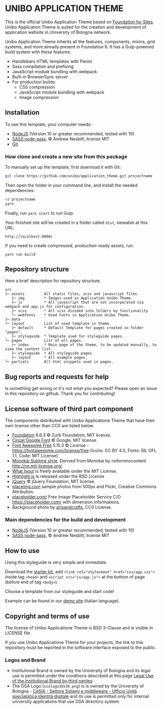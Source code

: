 # UNIBO APPLICATION THEME 

This is the official Unibo Application Theme based on [Foundation for Sites](https://get.foundation/).
Unibo Application Theme is suited for the creation and development of application website in University of Bologna network.

Unibo Application Theme inherits all the features, components, mixins, grid systems, and more already present in Foundation 6.
It has a Gulp-powered build system with these features:

- Handlebars HTML templates with Panini
- Sass compilation and prefixing
- JavaScript module bundling with webpack
- Built-in BrowserSync server
- For production builds:
  - CSS compression
  - JavaScript module bundling with webpack
  - Image compression

## Installation

To use this template, your computer needs:

- [NodeJS](https://nodejs.org/en/) (Version 10 or greater recommended, tested with 10)
- [SASS node-sass](https://github.com/sass/node-sass/), © Andrew Nesbitt, license MIT
- [Git](https://git-scm.com/)


### How clone and create a new site from this package

To manually set up the template, first download it with Git:

```bash
git clone https://github.com/unibo/application_theme.git projectname
```

Then open the folder in your command line, and install the needed dependencies:

```bash
cd projectname
yarn
```

Finally, run `yarn start` to run Gulp. 

Your finished site will be created in a folder called `dist`, viewable at this URL:

```
http://localhost:8000/
```

If you need to create compressed, production-ready assets, run.


```
yarn run build
```
## Repository structure 
Here a brief description for repository structure.

```
src
├─ assets         All static files, scss and javascript files.
   ├─ img         * Images used in Application Unibo Theme.
   ├─ js          * All javascript that are not incorporated via webpack and app.js for configuration.
   ├─ scss        * All scss divided into folders by functionality
   └─ webfonts    * Used Fonts in Application Unibo Theme.
├─ data       
└─ layout         List of used template in theme.
   ├─ default     * Default Template for pages created in folder "pages".
   ├─ styleguide  * Template used for styleguide pages.
└─ pages          List of all pages.
   ├─ index       * Main page of the theme, to be updated manually, to view the content list.
   ├─ styleguide  * All styleguide pages.
   ├─ layout      * All example pages.
└─ partials       All html snippets used in pages.
```
## Bug reports and requests for help 
Is something get wrong or it's not what you expected? Please open an issue in this repository on github. Thank you for contributing!

## License software of third part component

The components distributed with Unibo Applicatione Theme that have their own license other than CC0 are listed below. 

  - [Foundation](foundation.zurb.com/) 6.6.3 ©  Zurb Foundation, MIT license.
  - [Cinzel Google Font](https://fonts.google.com/specimen/Cinzel) ©  Google, MIT license.
  - [Font Awesome Free](https://fontawesome.com) 5.15.3 © License - https://fontawesome.com/license/free (Icons: CC BY 4.0, Fonts: SIL OFL 1.1, Code: MIT License)
  - [Monokai Sublime style](http://nn.mit-license.org). Derived from Monokai by noformnocontent http://nn.mit-license.org/
  - [What Input](https://github.com/ten1seven/what-input) is freely available under the MIT License.
  - [Highlight.js](https://highlightjs.org/) is released under the BSD License
  - [jQuery](https://jquery.com/) © jQuery Foundation, MIT license.  
  - [placeimg.com](https://placeimg.com) sample photos from 500px and Flickr, Creative Commons Attribution. 
  - [placeholder.com/](https://placeholder.com/) Free Image Placeholder Service C/O https://placeholder.com/ with dimension informations.
  - Background photo by [artsandcrafts](https://stocksnap.io/author/artsandcrafts), CC0 License.

### Main dependencies for the build and development
  - [NodeJS](https://nodejs.org/en/) (Version 10 or greater recommended, tested with 10)
  - [SASS node-sass](https://github.com/sass/node-sass/), © Andrew Nesbitt, license MIT

## How to use
Using this styleguide is very simple and immediate.

Download the [starter kit](https://github.com/unibo/application_theme/releases/download/0.1.0/starter-kit.zip), add `<link rel="stylesheet" href="css/app.css">` inside tag `<head>` and `<script src="js/app.js">` at the bottom of page (before end of tag `<body>`).

Choose a template from our styleguide and start code!

Example can be found in our [demo site](https://unibo.github.io/application_theme/) (italian language).

## Copyright and terms of use 
The license of Unibo Applicatione Theme is BSD 3-Clause and is visible in LICENSE file.

If you use Unibo Applicatione Theme for your projects, the link to this repository must be reported in the software interface exposed to the public.

### Logos and Brand 
- Institutional Brand is owned by the University of Bologna and its legal use is permitted under the conditions described at this page [Legal Use of the Institutional Brand by third parties](https://www.unibo.it/en/university/who-we-are/image-identity-brand/legal-use-of-trade-mark-by-third-parties)
- The DSA Logo (`ssologo36x36.png`) is is owned by the University of Bologna - [CeSIA - Settore Sistemi e middleware - Ufficio Unità specialistica Identità digitale](https://www.unibo.it/it/ateneo/organizzazione/amministrazione-generale/1931/2108/2375/index.html) and its use is permitted only for internal university applications that use DSA directory system.
